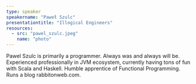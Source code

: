 ```yaml
---
type: speaker
speakername: "Paweł Szulc"
presentationtitle: "Illogical Engineers"
resources:
  - src: "pawel_szulc.jpeg"
    name: "photo"
---
```

Pawel Szulc is primarily a programmer. Always was and always will be. Experienced professionally in JVM ecosystem, currently having tons of fun with Scala and Haskell. Humble apprentice of Functional Programming. Runs a blog rabbitonweb.com.
